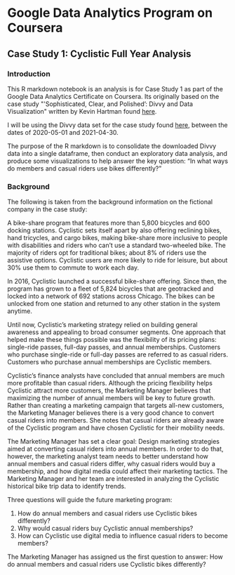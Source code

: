 # Google Data Analytics Program on Coursera

## Case Study 1: Cyclistic Full Year Analysis

### Introduction

This R markdown notebook is an analysis is for Case Study 1 as part of the Google Data Analytics Certificate on Coursera.  Its originally based on the case study "'Sophisticated, Clear, and Polished’: Divvy and Data Visualization" written by Kevin Hartman found [here](https://artscience.blog/home/divvy-dataviz-case-study). 

I will be using the Divvy data set for the case study found [here](https://divvy-tripdata.s3.amazonaws.com/index.html), between the dates of 2020-05-01 and 2021-04-30. 

The purpose of the R markdown is to consolidate the downloaded Divvy data into a single dataframe, then conduct an exploratory data analysis, and produce some visualizations to help answer the key question: “In what ways do members and casual riders use bikes differently?”

### Background

The following is taken from the background information on the fictional company in the case study:

A bike-share program that features more than 5,800 bicycles and 600 docking stations. Cyclistic sets itself apart by also offering reclining bikes, hand tricycles, and cargo bikes, making bike-share more inclusive to people with disabilities and riders who can’t use a standard two-wheeled bike. The majority of riders opt for traditional bikes; about 8% of riders use the assistive options. Cyclistic users are more likely to ride for leisure, but about 30% use them to commute to work each day.

In 2016, Cyclistic launched a successful bike-share offering. Since then, the program has grown to a fleet of 5,824 bicycles that are geotracked and locked into a network of 692 stations across Chicago. The bikes can be unlocked from one station and returned to any other station in the system anytime.

Until now, Cyclistic’s marketing strategy relied on building general awareness and appealing to broad consumer segments. One approach that helped make these things possible was the flexibility of its pricing plans: single-ride passes, full-day passes, and annual memberships. Customers who purchase single-ride or full-day passes are referred to as casual riders. Customers who purchase annual memberships are Cyclistic members.

Cyclistic’s finance analysts have concluded that annual members are much more profitable than casual riders. Although the pricing flexibility helps Cyclistic attract more customers, the Marketing Manager believes that maximizing the number of annual members will be key to future growth. Rather than creating a marketing campaign that targets all-new customers, the Marketing Manager believes there is a very good chance to convert casual riders into members. She notes that casual riders are already aware of the Cyclistic program and have chosen Cyclistic for their mobility needs.

The Marketing Manager has set a clear goal: Design marketing strategies aimed at converting casual riders into annual members. In order to do that, however, the marketing analyst team needs to better understand how annual members and casual riders differ, why casual riders would buy a membership, and how digital media could affect their marketing tactics. The Marketing Manager and her team are interested in analyzing the Cyclistic historical bike trip data to identify trends.

Three questions will guide the future marketing program:
1. How do annual members and casual riders use Cyclistic bikes differently?
2. Why would casual riders buy Cyclistic annual memberships?
3. How can Cyclistic use digital media to influence casual riders to become members?

The Marketing Manager has assigned us the first question to answer: How do annual members and casual riders use Cyclistic bikes differently?

